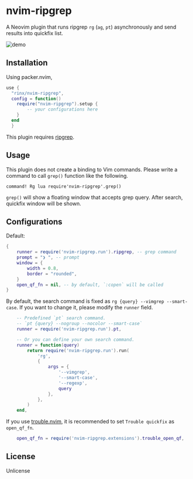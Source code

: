 # nvim-ripgrep

A Neovim plugin that runs ripgrep `rg` (`ag`, `pt`) asynchronously and send results into quickfix list.

![demo](https://user-images.githubusercontent.com/1588935/137737370-e140e271-139a-491b-9719-9c25f8ee0880.gif)

## Installation

Using packer.nvim,

```lua
use {
  "rinx/nvim-ripgrep",
  config = function()
    require("nvim-ripgrep").setup {
        -- your configurations here
    }
  end
  }
```

This plugin requires [ripgrep](https://github.com/BurntSushi/ripgrep).

## Usage

This plugin does not create a binding to Vim commands.
Please write a command to call `grep()` function like the following.

```vim
command! Rg lua require'nvim-ripgrep'.grep()
```

`grep()` will show a floating window that accepts grep query.
After search, quickfix window will be shown.

## Configurations

Default:

```lua
{
    runner = require('nvim-ripgrep.run').ripgrep, -- grep command
    prompt = "❯ ", -- prompt
    window = {
        width = 0.8,
        border = "rounded",
    }
    open_qf_fn = nil, -- by default, `:copen` will be called
}
```

By default, the search command is fixed as `rg {query} --vimgrep --smart-case`.
If you want to change it, please modify the `runner` field.

```lua
    -- Predefined `pt` search command.
    -- `pt {query} --nogroup --nocolor --smart-case`
    runner = require('nvim-ripgrep.run').pt,

    -- Or you can define your own search command.
    runner = function(query)
        return require('nvim-ripgrep.run').run(
            'rg',
            {
                args = {
                    '--vimgrep',
                    '--smart-case',
                    '--regexp',
                    query
                },
            },
        )
    end,
```

If you use [trouble.nvim](https://github.com/folke/trouble.nvim), it is recommended to set `Trouble quickfix` as `open_qf_fn`.

```lua
    open_qf_fn = require('nvim-ripgrep.extensions').trouble_open_qf,
```

## License

Unlicense
